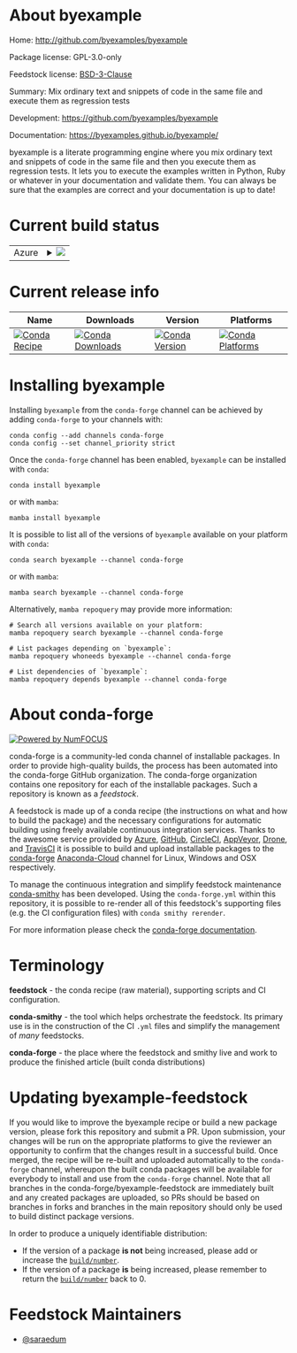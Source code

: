 About byexample
===============

Home: http://github.com/byexamples/byexample

Package license: GPL-3.0-only

Feedstock license: [BSD-3-Clause](https://github.com/conda-forge/byexample-feedstock/blob/main/LICENSE.txt)

Summary: Mix ordinary text and snippets of code in the same file and execute them as regression tests

Development: https://github.com/byexamples/byexample

Documentation: https://byexamples.github.io/byexample/

byexample is a literate programming engine where you mix ordinary text and
snippets of code in the same file and then you execute them as regression
tests.
It lets you to execute the examples written in Python, Ruby or whatever in
your documentation and validate them.
You can always be sure that the examples are correct and your documentation
is up to date!


Current build status
====================


<table>
    
  <tr>
    <td>Azure</td>
    <td>
      <details>
        <summary>
          <a href="https://dev.azure.com/conda-forge/feedstock-builds/_build/latest?definitionId=7301&branchName=main">
            <img src="https://dev.azure.com/conda-forge/feedstock-builds/_apis/build/status/byexample-feedstock?branchName=main">
          </a>
        </summary>
        <table>
          <thead><tr><th>Variant</th><th>Status</th></tr></thead>
          <tbody><tr>
              <td>linux_64_python3.10.____cpython</td>
              <td>
                <a href="https://dev.azure.com/conda-forge/feedstock-builds/_build/latest?definitionId=7301&branchName=main">
                  <img src="https://dev.azure.com/conda-forge/feedstock-builds/_apis/build/status/byexample-feedstock?branchName=main&jobName=linux&configuration=linux%20linux_64_python3.10.____cpython" alt="variant">
                </a>
              </td>
            </tr><tr>
              <td>linux_64_python3.11.____cpython</td>
              <td>
                <a href="https://dev.azure.com/conda-forge/feedstock-builds/_build/latest?definitionId=7301&branchName=main">
                  <img src="https://dev.azure.com/conda-forge/feedstock-builds/_apis/build/status/byexample-feedstock?branchName=main&jobName=linux&configuration=linux%20linux_64_python3.11.____cpython" alt="variant">
                </a>
              </td>
            </tr><tr>
              <td>linux_64_python3.8.____73_pypy</td>
              <td>
                <a href="https://dev.azure.com/conda-forge/feedstock-builds/_build/latest?definitionId=7301&branchName=main">
                  <img src="https://dev.azure.com/conda-forge/feedstock-builds/_apis/build/status/byexample-feedstock?branchName=main&jobName=linux&configuration=linux%20linux_64_python3.8.____73_pypy" alt="variant">
                </a>
              </td>
            </tr><tr>
              <td>linux_64_python3.8.____cpython</td>
              <td>
                <a href="https://dev.azure.com/conda-forge/feedstock-builds/_build/latest?definitionId=7301&branchName=main">
                  <img src="https://dev.azure.com/conda-forge/feedstock-builds/_apis/build/status/byexample-feedstock?branchName=main&jobName=linux&configuration=linux%20linux_64_python3.8.____cpython" alt="variant">
                </a>
              </td>
            </tr><tr>
              <td>linux_64_python3.9.____73_pypy</td>
              <td>
                <a href="https://dev.azure.com/conda-forge/feedstock-builds/_build/latest?definitionId=7301&branchName=main">
                  <img src="https://dev.azure.com/conda-forge/feedstock-builds/_apis/build/status/byexample-feedstock?branchName=main&jobName=linux&configuration=linux%20linux_64_python3.9.____73_pypy" alt="variant">
                </a>
              </td>
            </tr><tr>
              <td>linux_64_python3.9.____cpython</td>
              <td>
                <a href="https://dev.azure.com/conda-forge/feedstock-builds/_build/latest?definitionId=7301&branchName=main">
                  <img src="https://dev.azure.com/conda-forge/feedstock-builds/_apis/build/status/byexample-feedstock?branchName=main&jobName=linux&configuration=linux%20linux_64_python3.9.____cpython" alt="variant">
                </a>
              </td>
            </tr><tr>
              <td>osx_64_python3.10.____cpython</td>
              <td>
                <a href="https://dev.azure.com/conda-forge/feedstock-builds/_build/latest?definitionId=7301&branchName=main">
                  <img src="https://dev.azure.com/conda-forge/feedstock-builds/_apis/build/status/byexample-feedstock?branchName=main&jobName=osx&configuration=osx%20osx_64_python3.10.____cpython" alt="variant">
                </a>
              </td>
            </tr><tr>
              <td>osx_64_python3.11.____cpython</td>
              <td>
                <a href="https://dev.azure.com/conda-forge/feedstock-builds/_build/latest?definitionId=7301&branchName=main">
                  <img src="https://dev.azure.com/conda-forge/feedstock-builds/_apis/build/status/byexample-feedstock?branchName=main&jobName=osx&configuration=osx%20osx_64_python3.11.____cpython" alt="variant">
                </a>
              </td>
            </tr><tr>
              <td>osx_64_python3.8.____73_pypy</td>
              <td>
                <a href="https://dev.azure.com/conda-forge/feedstock-builds/_build/latest?definitionId=7301&branchName=main">
                  <img src="https://dev.azure.com/conda-forge/feedstock-builds/_apis/build/status/byexample-feedstock?branchName=main&jobName=osx&configuration=osx%20osx_64_python3.8.____73_pypy" alt="variant">
                </a>
              </td>
            </tr><tr>
              <td>osx_64_python3.8.____cpython</td>
              <td>
                <a href="https://dev.azure.com/conda-forge/feedstock-builds/_build/latest?definitionId=7301&branchName=main">
                  <img src="https://dev.azure.com/conda-forge/feedstock-builds/_apis/build/status/byexample-feedstock?branchName=main&jobName=osx&configuration=osx%20osx_64_python3.8.____cpython" alt="variant">
                </a>
              </td>
            </tr><tr>
              <td>osx_64_python3.9.____73_pypy</td>
              <td>
                <a href="https://dev.azure.com/conda-forge/feedstock-builds/_build/latest?definitionId=7301&branchName=main">
                  <img src="https://dev.azure.com/conda-forge/feedstock-builds/_apis/build/status/byexample-feedstock?branchName=main&jobName=osx&configuration=osx%20osx_64_python3.9.____73_pypy" alt="variant">
                </a>
              </td>
            </tr><tr>
              <td>osx_64_python3.9.____cpython</td>
              <td>
                <a href="https://dev.azure.com/conda-forge/feedstock-builds/_build/latest?definitionId=7301&branchName=main">
                  <img src="https://dev.azure.com/conda-forge/feedstock-builds/_apis/build/status/byexample-feedstock?branchName=main&jobName=osx&configuration=osx%20osx_64_python3.9.____cpython" alt="variant">
                </a>
              </td>
            </tr>
          </tbody>
        </table>
      </details>
    </td>
  </tr>
</table>

Current release info
====================

| Name | Downloads | Version | Platforms |
| --- | --- | --- | --- |
| [![Conda Recipe](https://img.shields.io/badge/recipe-byexample-green.svg)](https://anaconda.org/conda-forge/byexample) | [![Conda Downloads](https://img.shields.io/conda/dn/conda-forge/byexample.svg)](https://anaconda.org/conda-forge/byexample) | [![Conda Version](https://img.shields.io/conda/vn/conda-forge/byexample.svg)](https://anaconda.org/conda-forge/byexample) | [![Conda Platforms](https://img.shields.io/conda/pn/conda-forge/byexample.svg)](https://anaconda.org/conda-forge/byexample) |

Installing byexample
====================

Installing `byexample` from the `conda-forge` channel can be achieved by adding `conda-forge` to your channels with:

```
conda config --add channels conda-forge
conda config --set channel_priority strict
```

Once the `conda-forge` channel has been enabled, `byexample` can be installed with `conda`:

```
conda install byexample
```

or with `mamba`:

```
mamba install byexample
```

It is possible to list all of the versions of `byexample` available on your platform with `conda`:

```
conda search byexample --channel conda-forge
```

or with `mamba`:

```
mamba search byexample --channel conda-forge
```

Alternatively, `mamba repoquery` may provide more information:

```
# Search all versions available on your platform:
mamba repoquery search byexample --channel conda-forge

# List packages depending on `byexample`:
mamba repoquery whoneeds byexample --channel conda-forge

# List dependencies of `byexample`:
mamba repoquery depends byexample --channel conda-forge
```


About conda-forge
=================

[![Powered by
NumFOCUS](https://img.shields.io/badge/powered%20by-NumFOCUS-orange.svg?style=flat&colorA=E1523D&colorB=007D8A)](https://numfocus.org)

conda-forge is a community-led conda channel of installable packages.
In order to provide high-quality builds, the process has been automated into the
conda-forge GitHub organization. The conda-forge organization contains one repository
for each of the installable packages. Such a repository is known as a *feedstock*.

A feedstock is made up of a conda recipe (the instructions on what and how to build
the package) and the necessary configurations for automatic building using freely
available continuous integration services. Thanks to the awesome service provided by
[Azure](https://azure.microsoft.com/en-us/services/devops/), [GitHub](https://github.com/),
[CircleCI](https://circleci.com/), [AppVeyor](https://www.appveyor.com/),
[Drone](https://cloud.drone.io/welcome), and [TravisCI](https://travis-ci.com/)
it is possible to build and upload installable packages to the
[conda-forge](https://anaconda.org/conda-forge) [Anaconda-Cloud](https://anaconda.org/)
channel for Linux, Windows and OSX respectively.

To manage the continuous integration and simplify feedstock maintenance
[conda-smithy](https://github.com/conda-forge/conda-smithy) has been developed.
Using the ``conda-forge.yml`` within this repository, it is possible to re-render all of
this feedstock's supporting files (e.g. the CI configuration files) with ``conda smithy rerender``.

For more information please check the [conda-forge documentation](https://conda-forge.org/docs/).

Terminology
===========

**feedstock** - the conda recipe (raw material), supporting scripts and CI configuration.

**conda-smithy** - the tool which helps orchestrate the feedstock.
                   Its primary use is in the construction of the CI ``.yml`` files
                   and simplify the management of *many* feedstocks.

**conda-forge** - the place where the feedstock and smithy live and work to
                  produce the finished article (built conda distributions)


Updating byexample-feedstock
============================

If you would like to improve the byexample recipe or build a new
package version, please fork this repository and submit a PR. Upon submission,
your changes will be run on the appropriate platforms to give the reviewer an
opportunity to confirm that the changes result in a successful build. Once
merged, the recipe will be re-built and uploaded automatically to the
`conda-forge` channel, whereupon the built conda packages will be available for
everybody to install and use from the `conda-forge` channel.
Note that all branches in the conda-forge/byexample-feedstock are
immediately built and any created packages are uploaded, so PRs should be based
on branches in forks and branches in the main repository should only be used to
build distinct package versions.

In order to produce a uniquely identifiable distribution:
 * If the version of a package **is not** being increased, please add or increase
   the [``build/number``](https://docs.conda.io/projects/conda-build/en/latest/resources/define-metadata.html#build-number-and-string).
 * If the version of a package **is** being increased, please remember to return
   the [``build/number``](https://docs.conda.io/projects/conda-build/en/latest/resources/define-metadata.html#build-number-and-string)
   back to 0.

Feedstock Maintainers
=====================

* [@saraedum](https://github.com/saraedum/)

